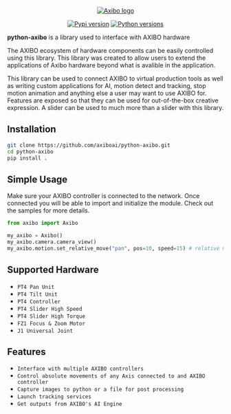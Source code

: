 <div>
    <p align="center">
        <a href="#readme">
            <img alt="Axibo logo" src="https://global-uploads.webflow.com/5edc12e499287365c3769453/6176cfc85658d3efc70f30b3_axlogo_white.svg">
        </a>
    </p>
    <p align="center">
        <a href="https://pypi.python.org/pypi/loguru"><img alt="Pypi version" src="https://img.shields.io/pypi/v/loguru.svg"></a>
        <a href="https://pypi.python.org/pypi/loguru"><img alt="Python versions" src="https://img.shields.io/badge/python-3.5%2B%20%7C%20PyPy-blue.svg"></a>
    </p>
    </p>
    </div>


**python-axibo** is a library used to interface with AXIBO hardware

The AXIBO ecosystem of hardware components can be easily controlled using this library. This library was created to allow users to extend the applications of Axibo hardware beyond what is avalible in the application.

This library can be used to connect AXIBO to virtual production tools as well as writing custom applications for AI, motion detect and tracking, stop motion animation and anything else a user may want to use AXIBO for. Features are exposed so that they can be used for out-of-the-box creative expression. A slider can be used to much more than a slider with this library. 

Installation
------------
```bash
git clone https://github.com/axiboai/python-axibo.git
cd python-axibo
pip install . 
```

Simple Usage
------------
Make sure your AXIBO controller is connected to the network. Once connected you will be able to import and initialize the module. Check out the samples for more details.
```python
from axibo import Axibo

my_axibo = Axibo() 
my_axibo.camera.camera_view()
my_axibo.motion.set_relative_move("pan", pos=10, speed=15) # relative move

```

Supported Hardware
--------
* `PT4 Pan Unit`
* `PT4 Tilt Unit`
* `PT4 Controller`
* `PT4 Slider High Speed`
* `PT4 Slider High Torque`
* `FZ1 Focus & Zoom Motor`
* `J1 Universal Joint`

Features
--------

* `Interface with multiple AXIBO controllers`
* `Control absolute movements of any Axis connected to and AXIBO controller`
* `Capture images to python or a file for post processing`
* `Launch tracking services`
* `Get outputs from AXIBO's AI Engine`

